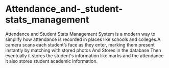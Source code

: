 # Attendance_and-_student-stats_management
Attendance and  Student Stats Management System is a modern way to simplify how attendance is recorded in places like schools and colleges.A camera scans each student’s face as they enter, marking them present instantly by matching with stored photos And Stores in the database Then eventually it stores the student's information like marks and the attendance it also stores student academic information.
